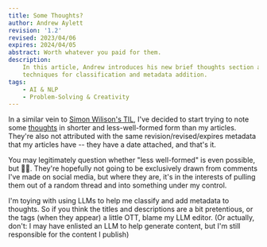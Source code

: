 ```yaml
---
title: Some Thoughts?
author: Andrew Aylett
revision: '1.2'
revised: 2023/04/06
expires: 2024/04/05
abstract: Worth whatever you paid for them.
description:
    In this article, Andrew introduces his new brief thoughts section and
    techniques for classification and metadata addition.
tags:
    - AI & NLP
    - Problem-Solving & Creativity
---
```


In a similar vein to [Simon Wilison's TIL](https://til.simonwillison.net/), I've
decided to start trying to note some [thoughts](/thoughts) in shorter and
less-well-formed form than my articles. They're also not attributed with the
same revision/revised/expires metadata that my articles have -- they have a date
attached, and that's it.

You may legitimately question whether "less well-formed" is even possible, but
🤷‍♂️. They're hopefully not going to be exclusively drawn from comments I've made
on social media, but where they are, it's in the interests of pulling them out
of a random thread and into something under my control.

I'm toying with using LLMs to help me classify and add metadata to thoughts. So
if you think the titles and descriptions are a bit pretentious, or the tags
(when they appear) a little OTT, blame my LLM editor. (Or actually, don't: I may
have enlisted an LLM to help generate content, but I'm still responsible for the
content I publish)
